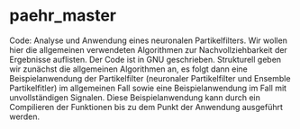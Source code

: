 # paehr_master
Code: Analyse und Anwendung eines neuronalen Partikelfilters.
Wir wollen hier die allgemeinen verwendeten Algorithmen zur Nachvollziehbarkeit der Ergebnisse auflisten. Der Code ist in GNU  geschrieben. Strukturell geben wir zunächst die allgemeinen Algorithmen an, es folgt dann eine Beispielanwendung der Partikelfilter (neuronaler Partikelfilter und Ensemble Partikelfitler) im allgemeinen Fall sowie eine Beispielanwendung im Fall mit unvollständigen Signalen. Diese Beispielanwendung kann durch ein Compilieren der Funktionen bis zu dem Punkt der Anwendung ausgeführt werden. 
